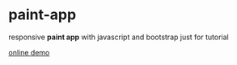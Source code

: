 # paint-app

responsive **paint app** with javascript and bootstrap just for tutorial

[online demo](https://Mersad97.github.io/paint-app/)
